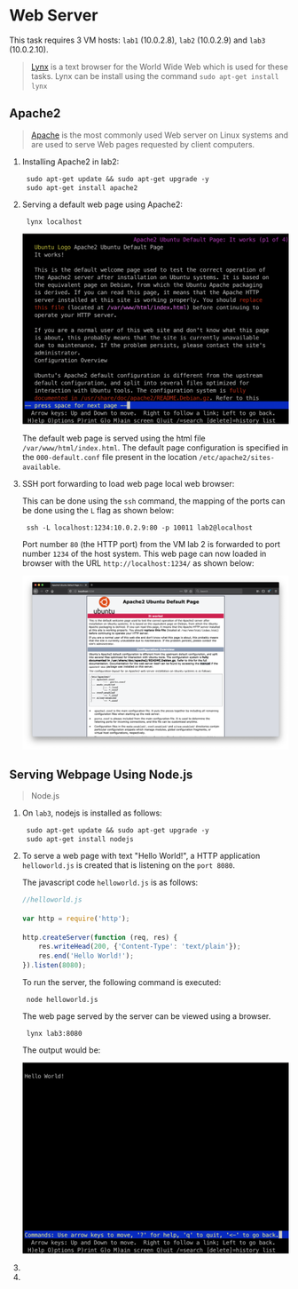 # Web Server
This task requires 3 VM hosts: `lab1` (10.0.2.8), `lab2` (10.0.2.9) and `lab3` (10.0.2.10). 

> [Lynx](https://lynx.browser.org/ "Lynx Reference") is a text browser for the World Wide Web which is used for these tasks. Lynx can be install using the command `sudo apt-get install lynx`
## Apache2

>[Apache](https://help.ubuntu.com/lts/serverguide/httpd.html "Apache Web Server Reference") is the most commonly used Web server on Linux systems and are used to serve Web pages requested by client computers. 

1. Installing Apache2 in lab2: 

        sudo apt-get update && sudo apt-get upgrade -y
        sudo apt-get install apache2

2. Serving a default web page using Apache2:

        lynx localhost

    ![Default Webpage](./images/1_default_webpage.png)

    The default web page is served using the html file `/var/www/html/index.html`. The default page configuration is specified in the `000-default.conf` file present in the location `/etc/apache2/sites-available`.

3. SSH port forwarding to load web page local web browser: 

    This can be done using the `ssh` command, the mapping of the ports can be done using the `L` flag as shown below:

        ssh -L localhost:1234:10.0.2.9:80 -p 10011 lab2@localhost
    
    Port number `80` (the HTTP port) from the VM lab 2 is forwarded to port number `1234` of the host system. This web page can now loaded in browser with the URL `http://localhost:1234/` as shown below: 

    ![Portforward Webpage](./images/2_portforward_webpage.png)

## Serving Webpage Using Node.js

>Node.js 

1. On `lab3`, nodejs is installed as follows:

        sudo apt-get update && sudo apt-get upgrade -y
        sudo apt-get install nodejs

2. To serve a web page with text "Hello World!", a HTTP application `helloworld.js` is created that is listening on the `port 8080`.

    The javascript code `helloworld.js` is as follows:

    ```javascript
    //helloworld.js

    var http = require('http');

    http.createServer(function (req, res) {
        res.writeHead(200, {'Content-Type': 'text/plain'});
        res.end('Hello World!');
    }).listen(8080);
    ```   

    To run the server, the following command is executed:

        node helloworld.js 

    The web page served by the server can be viewed using a browser. 

        lynx lab3:8080

    The output would be:
    
    ![Nodejs helloworld](./images/3_nodejs_helloworld.png)

3. 

4. 

<!-- ## Configuring SSL for Apache2

For this task a 2048-bit key is generated for the Apache2 server and a matching certificate. Apache server is configured to utilize this certificate for HTTPS traffic.

- Generate 2048-bit key and the corresponding certificate

        openssl req –new –newkey rsa:2048 –nodes –keyout server.key –out server.csr
- Placing the certificate and key at the following respective location `/etc/ssl/certs/` and `/etc/ssl/private/` as `apache-selfsigned.crt` and `apache-selfsigned.key` respectively. -->

